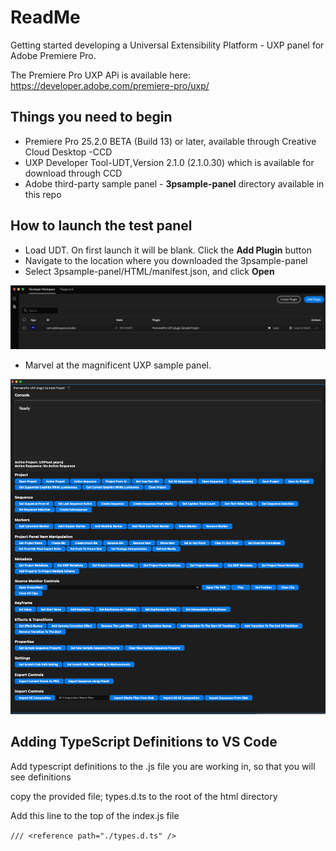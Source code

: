 # ReadMe

Getting started developing a Universal Extensibility Platform - UXP panel for Adobe Premiere Pro.

The Premiere Pro UXP APi is available here: <https://developer.adobe.com/premiere-pro/uxp/>

## Things you need to begin
* Premiere Pro 25.2.0 BETA (Build 13) or later, available through Creative Cloud Desktop -CCD
* UXP Developer Tool-UDT,Version 2.1.0 (2.1.0.30) which is available for download through CCD
* Adobe third-party sample panel - **3psample-panel** directory available in this repo

## How to launch the test panel
* Load UDT. On first launch it will be blank. Click the **Add Plugin** button
* Navigate to the location where you downloaded the 3psample-panel
* Select 3psample-panel/HTML/manifest.json, and click **Open**

![UXP Developer Tool UDT](payloads/UDT_load_panel.png)

* Marvel at the magnificent UXP sample panel.

![UXP Sample Panel](payloads/UXP-sample-panel-loaded.png)

## Adding TypeScript Definitions to VS Code

Add typescript definitions to the .js file you are working in, so that you will see definitions

copy the provided file; types.d.ts to the root of the html directory

Add this line to the top of the index.js file

`/// <reference path="./types.d.ts" />`